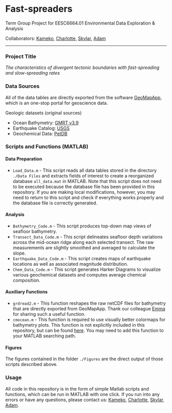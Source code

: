 # Fast-spreaders
Term Group Project for EESC6664.01 Environmental Data Exploration & Analysis

Collaborators: [Kameko](https://github.com/landrykc), [Charlotte](https://github.com/charlorthioir), [Skylar](https://github.com/skyfay364), [Adam](https://github.com/yueqian-w)

---

### Project Title

*The characteristics of divergent tectonic boundaries with fast-spreading and slow-spreading rates*

### Data Sources

All of the data tables are directly exported from the software [GeoMapApp](http://www.geomapapp.org/), which is an one-stop portal for geoscience data. 

Geologic datasets (original sources)

- Ocean Bathymetry: [GMRT v3.9](https://www.gmrt.org/)
- Earthquake Catalog: [USGS](https://earthquake.usgs.gov/earthquakes/search/#data)
- Geochemical Data: [PetDB](https://search.earthchem.org/)

### Scripts and Functions (MATLAB)

#### Data Preparation

- `Load_Data.m` - This script reads all data tables stored in the directory `./Data Files` and extracts fields of interest to create a reorganized database `all_data.mat` in MATLAB. Note that this script does not need to be executed because the database file has been provided in this repository. If you are making local modifications, however, you may need to return to this script and check if everything works properly and the database file is correctly generated.

#### Analysis

- `Bathymetry_Code.m` - This script produces top-down map views of seafloor bathymetry. 
- `Transect_Data_Code.m` - This script delineates seafloor depth variations across the mid-ocean ridge along each selected transect. The raw measurements are slightly smoothed and averaged to calculate the slope.
- `Earthquake_Data_Code.m` - This script creates maps of earthquake locations as well as associated magnitude distribution.
- `Chem_Data_Code.m` - This script generates Harker Diagrams to visualize various geochemical datasets and computes average chemical  composition.

#### Auxiliary Functions

- `grdread2.m` - This function reshapes the raw netCDF files for bathymetry that are directly exported from GeoMapApp. Thank our colleague [Emma](https://github.com/woodfordej) for sharing such a useful function.
- `cmocean.m` - This function is required to use visually better colormaps for bathymetry plots. This function is not explicitly included in this repository, but can be found [here](https://github.com/BC-EESC4464-SP21/Common-functions). You may need to add this function to your MATLAB searching path.

#### Figures

The figures contained in the folder `./Figures` are the direct output of those scripts described above. 

### Usage

All code in this repository is in the form of simple Matlab scripts and functions, which can be run in MATLAB with one click. If you run into any errors or have any questions, please contact us: [Kameko](mailto:landrykc@bc.edu), [Charlotte](mailto:lorthioi@bc.edu), [Skylar](mailto:goliber@bc.edu), [Adam](mailto:wangagk@bc.edu).

<!-- Last Updated: May, 2021-->

